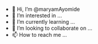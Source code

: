- 👋 Hi, I’m @maryamAyomide
- 👀 I’m interested in ...
- 🌱 I’m currently learning ...
- 💞️ I’m looking to collaborate on ...
- 📫 How to reach me ...

<!---
maryamAyomide/maryamAyomide is a ✨ special ✨ repository because its `README.md` (this file) appears on your GitHub profile.
You can click the Preview link to take a look at your changes.
--->
